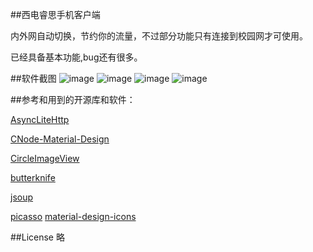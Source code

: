 ##西电睿思手机客户端

内外网自动切换，节约你的流量，不过部分功能只有连接到校园网才可使用。

已经具备基本功能,bug还有很多。

##软件截图
![image](https://github.com/freedom10086/Ruisi/blob/master/screenshots/1.jpg)
![image](https://github.com/freedom10086/Ruisi/blob/master/screenshots/2.jpg)
![image](https://github.com/freedom10086/Ruisi/blob/master/screenshots/3.jpg)
![image](https://github.com/freedom10086/Ruisi/blob/master/screenshots/4.jpg)

##参考和用到的开源库和软件：

[AsyncLiteHttp](https://github.com/luck-apple/AsyncLiteHttp)

[CNode-Material-Design](https://github.com/TakWolf/CNode-Material-Design)

[CircleImageView](https://github.com/hdodenhof/CircleImageView)

[butterknife](https://github.com/JakeWharton/butterknife)

[jsoup](http://jsoup.org/)

[picasso](https://github.com/square/picasso)
[material-design-icons](https://github.com/google/material-design-icons)

##License
略
